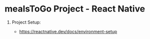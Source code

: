 # mealsToGo Project - React Native

1. Project Setup:

    - https://reactnative.dev/docs/environment-setup

